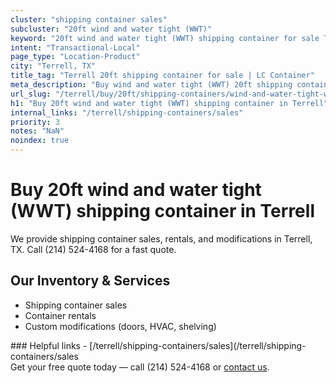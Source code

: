 ```yaml
---
cluster: "shipping container sales"
subcluster: "20ft wind and water tight (WWT)"
keyword: "20ft wind and water tight (WWT) shipping container for sale Terrell, TX"
intent: "Transactional-Local"
page_type: "Location-Product"
city: "Terrell, TX"
title_tag: "Terrell 20ft shipping container for sale | LC Container"
meta_description: "Buy wind and water tight (WWT) 20ft shipping container sale with local delivery in Terrell, TX. LC Container — local Since 2003. Request a fast quote today."
url_slug: "/terrell/buy/20ft/shipping-containers/wind-and-water-tight-wwt"
h1: "Buy 20ft wind and water tight (WWT) shipping container in Terrell"
internal_links: "/terrell/shipping-containers/sales"
priority: 3
notes: "NaN"
noindex: true
---
```


# Buy 20ft wind and water tight (WWT) shipping container in Terrell

We provide shipping container sales, rentals, and modifications in Terrell, TX. Call (214) 524-4168 for a fast quote.

## Our Inventory & Services
- Shipping container sales
- Container rentals
- Custom modifications (doors, HVAC, shelving)

<div data-section="internal-links">
### Helpful links
- [/terrell/shipping-containers/sales](/terrell/shipping-containers/sales
</div>

<div data-section="cta">
Get your free quote today — call (214) 524-4168 or <a href="/contact">contact us</a>.
</div>

<script type="application/ld+json">{"@context":"https://schema.org","@type":"FAQPage","mainEntity":[{"@type":"Question","name":"How much does delivery cost in Terrell, TX?","acceptedAnswer":{"@type":"Answer","text":"Delivery costs vary by distance and container size. Most deliveries in Terrell, TX range from $150-$300. Call (214) 524-4168 for an exact quote based on your specific location."}},{"@type":"Question","name":"Do you offer financing or payment plans?","acceptedAnswer":{"@type":"Answer","text":"We accept major credit cards, checks, and can discuss commercial terms for bulk purchases. Call (214) 524-4168 to discuss options."}},{"@type":"Question","name":"Can you customize containers in Terrell, TX?","acceptedAnswer":{"@type":"Answer","text":"Yes — we perform modifications like doors, HVAC, insulation, and shelving. Request a custom quote at (214) 524-4168 or via our contact form."}}]}</script>
